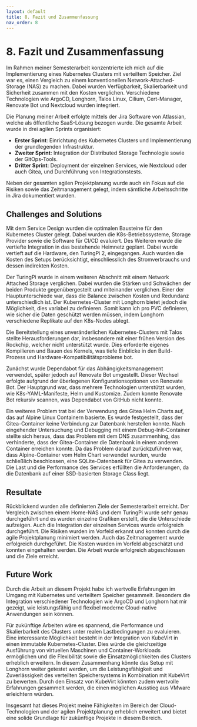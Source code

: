 ```yaml
---
layout: default
title: 8. Fazit und Zusammenfassung
nav_order: 8
---
```


# 8. Fazit und Zusammenfassung

Im Rahmen meiner Semesterarbeit konzentrierte ich mich auf die Implementierung eines Kubernetes Clusters mit verteiltem Speicher. Ziel war es, einen Vergleich zu einem konventionellen Network-Attached-Storage (NAS) zu machen. Dabei wurden Verfügbarkeit, Skalierbarkeit und Sicherheit zusammen mit den Kosten verglichen. Verschiedene Technologien wie ArgoCD, Longhorn, Talos Linux, Cilium, Cert-Manager, Renovate Bot und Nextcloud wurden integriert.

Die Planung meiner Arbeit erfolgte mittels der Jira Software von Atlassian, welche als öffentliche SaaS-Lösung bezogen wurde. Die gesamte Arbeit wurde in drei agilen Sprints organisiert:
- **Erster Sprint**: Einrichtung des Kubernetes Clusters und Implementierung der grundlegenden Infrastruktur.
- **Zweiter Sprint**: Integration der Distributed Storage Technologie sowie der GitOps-Tools.
- **Dritter Sprint**: Deployment der einzelnen Services, wie Nextcloud oder auch Gitea, und Durchführung von Integrationstests.

Neben der gesamten agilen Projektplanung wurde auch ein Fokus auf die Risiken sowie das Zeitmanagement gelegt, indem sämtliche Arbeitsschritte in Jira dokumentiert wurden.

## Challenges and Solutions

Mit dem Service Design wurden die optimalen Bausteine für den Kubernetes Cluster gelegt. Dabei wurden die K8s-Betriebssysteme, Storage Provider sowie die Software für CI/CD evaluiert. Des Weiteren wurde die vertiefte Integration in das bestehende Heimnetz geplant. Dabei wurde vertieft auf die Hardware, den TuringPi 2, eingegangen. Auch wurden die Kosten des Setups berücksichtigt, einschliesslich des Stromverbrauchs und dessen indirekten Kosten.

Der TuringPi wurde in einem weiteren Abschnitt mit einem Network Attached Storage verglichen. Dabei wurden die Stärken und Schwächen der beiden Produkte gegenübergestellt und miteinander verglichen. Einer der Hauptunterschiede war, dass die Balance zwischen Kosten und Redundanz unterschiedlich ist. Der Kubernetes-Cluster mit Longhorn bietet jedoch die Möglichkeit, dies variabel zu definieren. Somit kann ich pro PVC definieren, wie sicher die Daten geschützt werden müssen, indem Longhorn verschiedene Replikate auf den K8s-Nodes ablegt.

Die Bereitstellung eines unveränderlichen Kubernetes-Clusters mit Talos stellte Herausforderungen dar, insbesondere mit einer frühen Version des Rockchip, welcher nicht unterstützt wurde. Dies erforderte eigenes Kompilieren und Bauen des Kernels, was tiefe Einblicke in den Build-Prozess und Hardware-Kompatibilitätsprobleme bot.

Zunächst wurde Dependabot für das Abhängigkeitsmanagement verwendet, später jedoch auf Renovate Bot umgestellt. Dieser Wechsel erfolgte aufgrund der überlegenen Konfigurationsoptionen von Renovate Bot. Der Hauptgrund war, dass mehrere Technologien unterstützt wurden, wie K8s-YAML-Manifeste, Helm und Kustomize. Zudem konnte Renovate Bot rekursiv scannen, was Dependabot von GitHub nicht konnte.

Ein weiteres Problem trat bei der Verwendung des Gitea Helm Charts auf, das auf Alpine Linux Containern basierte. Es wurde festgestellt, dass der Gitea-Container keine Verbindung zur Datenbank herstellen konnte. Nach eingehender Untersuchung und Debugging mit einem Debug-Init-Container stellte sich heraus, dass das Problem mit dem DNS zusammenhing, das verhinderte, dass der Gitea-Container die Datenbank in einem anderen Container erreichen konnte. Da das Problem darauf zurückzuführen war, dass Alpine-Container vom Helm Chart verwendet wurden, wurde schließlich beschlossen, eine SQLite-Datenbank für Gitea zu verwenden. Die Last und die Performance des Services erfüllten die Anforderungen, da die Datenbank auf einer SSD-basierten Storage Class liegt.

## Resultate

Rückblickend wurden alle definierten Ziele der Semesterarbeit erreicht. Der Vergleich zwischen einem Home-NAS und dem TuringPi wurde sehr genau durchgeführt und es wurden einzelne Grafiken erstellt, die die Unterschiede aufzeigen. Auch die Integration der einzelnen Services wurde erfolgreich durchgeführt. Die Risiken wurden im Vorfeld erkannt und konnten durch die agile Projektplanung minimiert werden. Auch das Zeitmanagement wurde erfolgreich durchgeführt. Die Kosten wurden im Vorfeld abgeschätzt und konnten eingehalten werden. Die Arbeit wurde erfolgreich abgeschlossen und die Ziele erreicht.

## Future Work

Durch die Arbeit an diesem Projekt habe ich wertvolle Erfahrungen im Umgang mit Kubernetes und verteiltem Speicher gesammelt. Besonders die Integration verschiedener Technologien wie ArgoCD und Longhorn hat mir gezeigt, wie leistungsfähig und flexibel moderne Cloud-native Anwendungen sein können.

Für zukünftige Arbeiten wäre es spannend, die Performance und Skalierbarkeit des Clusters unter realen Lastbedingungen zu evaluieren. Eine interessante Möglichkeit besteht in der Integration von KubeVirt in einen immutable Kubernetes-Cluster. Dies würde die gleichzeitige Ausführung von virtuellen Maschinen und Container-Workloads ermöglichen und die Flexibilität sowie die Einsatzmöglichkeiten des Clusters erheblich erweitern. In diesem Zusammenhang könnte das Setup mit Longhorn weiter getestet werden, um die Leistungsfähigkeit und Zuverlässigkeit des verteilten Speichersystems in Kombination mit KubeVirt zu bewerten. Durch den Einsatz von KubeVirt könnten zudem wertvolle Erfahrungen gesammelt werden, die einen möglichen Ausstieg aus VMware erleichtern würden.

Insgesamt hat dieses Projekt meine Fähigkeiten im Bereich der Cloud-Technologien und der agilen Projektplanung erheblich erweitert und bietet eine solide Grundlage für zukünftige Projekte in diesem Bereich.
